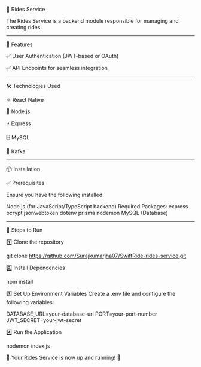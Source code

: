 👤 Rides Service

The Rides Service is a backend module responsible for managing and creating rides.

-----------------------------------------------------------------------------------------------------------------------------------------------

🚀 Features

✅ User Authentication (JWT-based or OAuth)

✅ API Endpoints for seamless integration

-----------------------------------------------------------------------------------------------------------------------------------------------

🛠 Technologies Used

⚛️ React Native

🚀 Node.js

⚡ Express

🗄 MySQL

🔄 Kafka

-----------------------------------------------------------------------------------------------------------------------------------------------

📦 Installation

✅ Prerequisites

Ensure you have the following installed:

Node.js (for JavaScript/TypeScript backend)
Required Packages:
express
bcrypt
jsonwebtoken
dotenv
prisma
nodemon
MySQL (Database)

-----------------------------------------------------------------------------------------------------------------------------------------------

📌 Steps to Run

1️⃣ Clone the repository

git clone https://github.com/Surajkumarjha07/SwiftRide-rides-service.git

2️⃣ Install Dependencies

npm install

3️⃣ Set Up Environment Variables
Create a .env file and configure the following variables:

DATABASE_URL=your-database-url
PORT=your-port-number
JWT_SECRET=your-jwt-secret

4️⃣ Run the Application

nodemon index.js

🚀 Your Rides Service is now up and running! 🎉

